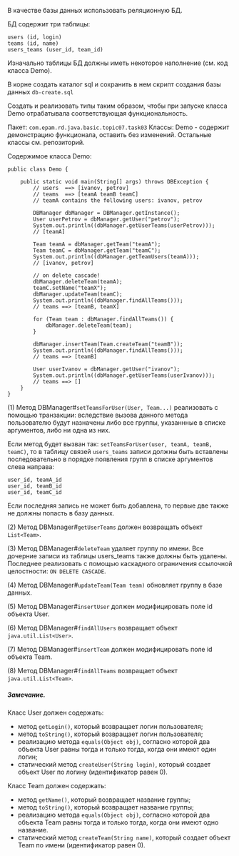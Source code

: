 В качестве базы данных использовать реляционную БД.

БД содержит три таблицы:

```
users (id, login)
teams (id, name)
users_teams (user_id, team_id)
```

Изначально таблицы БД должны иметь некоторое наполнение (см. код класса Demo).

В корне создать каталог sql и сохранить в нем скрипт создания базы данных `db-create.sql`

Создать и реализовать типы таким образом, чтобы при запуске класса Demo отрабатывала соответствующая функциональность.

Пакет: `com.epam.rd.java.basic.topic07.task03`
Классы: 
Demo - содержит демонстрацию функционала, оставить без изменений.
Остальные классы см. репозиторий.

Содержимое класса Demo:
```
public class Demo {

	public static void main(String[] args) throws DBException {
		// users  ==> [ivanov, petrov]
		// teams  ==> [teamA teamB teamC]
		// teamA contains the following users: ivanov, petrov 
		
		DBManager dbManager = DBManager.getInstance();
		User userPetrov = dbManager.getUser("petrov");
		System.out.println((dbManager.getUserTeams(userPetrov)));
		// [teamA]

		Team teamA = dbManager.getTeam("teamA");
		Team teamC = dbManager.getTeam("teamC");
		System.out.println((dbManager.getTeamUsers(teamA)));
		// [ivanov, petrov]
		
		// on delete cascade!
		dbManager.deleteTeam(teamA);
		teamC.setName("teamX");
		dbManager.updateTeam(teamC);
		System.out.println((dbManager.findAllTeams()));
		// teams ==> [teamB, teamX]
		
		for (Team team : dbManager.findAllTeams()) {
			dbManager.deleteTeam(team);
		}

		dbManager.insertTeam(Team.createTeam("teamB"));
		System.out.println((dbManager.findAllTeams()));
		// teams ==> [teamB]        
		
		User userIvanov = dbManager.getUser("ivanov");
		System.out.println((dbManager.getUserTeams(userIvanov)));
		// teams ==> []
	}
}

```

(1) Метод DBManager#`setTeamsForUser(User, Team...)` реализовать с помощью транзакции: вследствие вызова данного метода пользователю будут назначены либо 
все группы, указаннные в списке аргументов, либо ни одна из них.

Если метод будет вызван так: `setTeamsForUser(user, teamA, teamB, teamC)`, то в таблицу связей `users_teams` записи должны быть вставлены последовательно в порядке появления групп в списке аргументов слева направа:
```
user_id, teamA_id
user_id, teamB_id 
user_id, teamC_id
```
Если последняя запись не может быть добавлена, то первые две также не должны попасть в базу данных.

(2) Метод DBManager#`getUserTeams` должен возвращать объект `List<Team>`.

(3) Метод DBManager#`deleteTeam` удаляет группу по имени.
Все дочерние записи из таблицы users_teams также должны быть удалены.
Последнее реализовать с помощью каскадного ограничения ссылочной целостности: `ON DELETE CASCADE`.

(4) Метод DBManager#`updateTeam(Team team)` обновляет группу в базе данных.

(5) Метод DBManager#`insertUser` должен модифицировать поле id объекта User.

(6) Метод DBManager#`findAllUsers` возвращает объект `java.util.List<User>`.

(7) Метод DBManager#`insertTeam` должен модифицировать поле id объекта Team.

(8) Метод DBManager#`findAllTeams` возвращает объект `java.util.List<Team>`.

##### Замечание.

Класс User должен содержать:
- метод `getLogin()`, который возвращает логин пользователя;
- метод `toString()`, который возвращает логин пользователя;
- реализацию метода `equals(Object obj)`, согласно которой два объекта User равны тогда и только тогда, когда они имеют один логин;
- статический метод `createUser(String login)`, который создает объект User по логину (идентификатор равен 0).

Класс Team должен содержать:
- метод `getName()`, который возвращает название группы;
- метод `toString()`, который возвращает название группы;
- реализацию метода `equals(Object obj)`, согласно которой два объекта Team равны тогда и только тогда, когда они имеют одно название.
- статический метод `createTeam(String name)`, который создает объект Team по имени (идентификатор равен 0).

